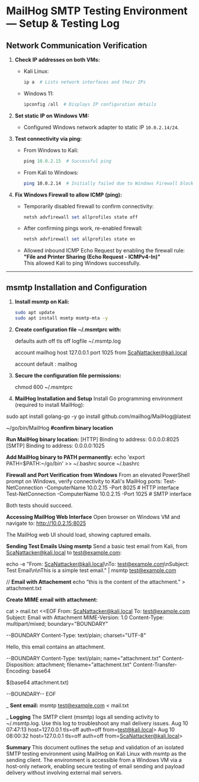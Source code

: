 # MailHog SMTP Testing Environment — Setup & Testing Log

## Network Communication Verification

1. **Check IP addresses on both VMs:**

   - Kali Linux:  
     ```bash
     ip a  # Lists network interfaces and their IPs
     ```
   - Windows 11:  
     ```powershell
     ipconfig /all  # Displays IP configuration details
     ```

2. **Set static IP on Windows VM:**

   - Configured Windows network adapter to static IP `10.0.2.14/24`.

3. **Test connectivity via ping:**

   - From Windows to Kali:  
     ```powershell
     ping 10.0.2.15  # Successful ping
     ```
   - From Kali to Windows:  
     ```bash
     ping 10.0.2.14  # Initially failed due to Windows Firewall blocking ICMP
     ```

4. **Fix Windows Firewall to allow ICMP (ping):**

   - Temporarily disabled firewall to confirm connectivity:  
     ```powershell
     netsh advfirewall set allprofiles state off
     ```
   - After confirming pings work, re-enabled firewall:  
     ```powershell
     netsh advfirewall set allprofiles state on
     ```
   - Allowed inbound ICMP Echo Request by enabling the firewall rule:  
     **"File and Printer Sharing (Echo Request - ICMPv4-In)"**  
     This allowed Kali to ping Windows successfully.

---

## msmtp Installation and Configuration

1. **Install msmtp on Kali:**

   ```bash
   sudo apt update
   sudo apt install msmtp msmtp-mta -y
   
2. **Create configuration file ~/.msmtprc with:**

    defaults
    auth           off
    tls            off
    logfile        ~/.msmtp.log

    account        mailhog
    host           127.0.0.1
    port           1025
    from           ScaNattacker@kali.local

    account default : mailhog

   
 3. **Secure the configuration file permissions:**

    chmod 600 ~/.msmtprc


 4. **MailHog Installation and Setup**
    Install Go programming environment (required to install MailHog):

sudo apt install golang-go -y
go install github.com/mailhog/MailHog@latest

~/go/bin/MailHog **#confirm binary location**

**Run MailHog binary location:**
[HTTP] Binding to address: 0.0.0.0:8025
[SMTP] Binding to address: 0.0.0.0:1025

**Add MailHog binary to PATH permanently:**
echo 'export PATH=$PATH:~/go/bin' >> ~/.bashrc
source ~/.bashrc


**Firewall and Port Verification from Windows**
From an elevated PowerShell prompt on Windows, verify connectivity to Kali's MailHog ports:
Test-NetConnection -ComputerName 10.0.2.15 -Port 8025  # HTTP interface
Test-NetConnection -ComputerName 10.0.2.15 -Port 1025  # SMTP interface


Both tests should succeed.


**Accessing MailHog Web Interface**
Open browser on Windows VM and navigate to:
http://10.0.2.15:8025

The MailHog web UI should load, showing captured emails.


**Sending Test Emails Using msmtp**
Send a basic test email from Kali, from ScaNattacker@kali.local to test@example.com:

echo -e "From: ScaNattacker@kali.local\nTo: test@example.com\nSubject: Test Email\n\nThis is a simple test email." | msmtp test@example.com

//
**Email with Attachement**
echo “this is the content of the attachment.” > attachment.txt

**Create MIME email with attachment:**

cat > mail.txt <<EOF
From: ScaNattacker@kali.local
To: test@example.com
Subject: Email with Attachment
MIME-Version: 1.0
Content-Type: multipart/mixed; boundary="BOUNDARY"

--BOUNDARY
Content-Type: text/plain; charset="UTF-8"

Hello, this email contains an attachment.

--BOUNDARY
Content-Type: text/plain; name="attachment.txt"
Content-Disposition: attachment; filename="attachment.txt"
Content-Transfer-Encoding: base64

$(base64 attachment.txt)

--BOUNDARY--
EOF


_
**Sent email:**
msmtp test@example.com < mail.txt


_
**Logging**
The SMTP client (msmtp) logs all sending activity to ~/.msmtp.log. Use this log to troubleshoot any mail delivery issues.
Aug 10 07:47:13 host=127.0.0.1 tls=off auth=off from=test@kali.local>
Aug 10 08:00:32 host=127.0.0.1 tls=off auth=off from=ScaNattacker@kali.local>



**Summary**
This document outlines the setup and validation of an isolated SMTP testing environment using MailHog on Kali Linux with msmtp as the sending client. The environment is accessible from a Windows VM via a host-only network, enabling secure testing of email sending and payload delivery without involving external mail servers.

